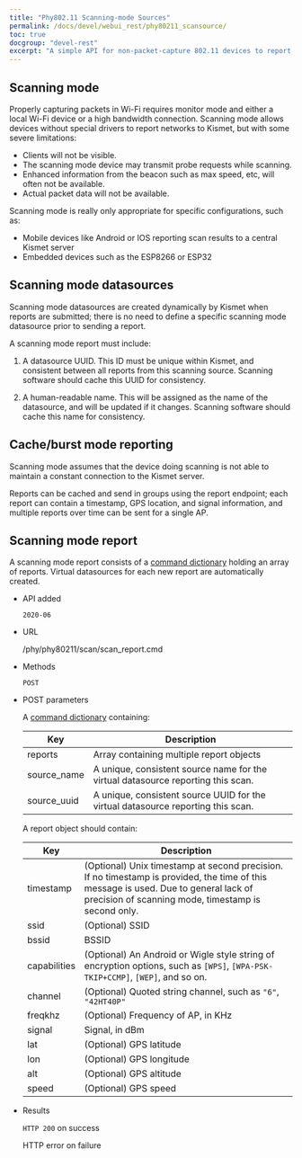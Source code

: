 ```yaml
---
title: "Phy802.11 Scanning-mode Sources"
permalink: /docs/devel/webui_rest/phy80211_scansource/
toc: true
docgroup: "devel-rest"
excerpt: "A simple API for non-packet-capture 802.11 devices to report scanning results to Kismet"
---
```


## Scanning mode

Properly capturing packets in Wi-Fi requires monitor mode and either a local Wi-Fi device or a high bandwidth connection.  Scanning mode allows devices without special drivers to report networks to Kismet, but with some severe limitations:

* Clients will not be visible.  
* The scanning mode device may transmit probe requests while scanning.
* Enhanced information from the beacon such as max speed, etc, will often not be available.
* Actual packet data will not be available.

Scanning mode is really only appropriate for specific configurations, such as:

* Mobile devices like Android or IOS reporting scan results to a central Kismet server
* Embedded devices such as the ESP8266 or ESP32 

## Scanning mode datasources

Scanning mode datasources are created dynamically by Kismet when reports are submitted; there is no need to define a specific scanning mode datasource prior to sending a report.

A scanning mode report must include:

1. A datasource UUID.  This ID must be unique within Kismet, and consistent between all reports from this scanning source.  Scanning software should cache this UUID for consistency.

2.  A human-readable name.  This will be assigned as the name of the datasource, and will be updated if it changes.  Scanning software should cache this name for consistency.

## Cache/burst mode reporting

Scanning mode assumes that the device doing scanning is not able to maintain a constant connection to the Kismet server.

Reports can be cached and send in groups using the report endpoint; each report can contain a timestamp, GPS location, and signal information, and multiple reports over time can be sent for a single AP.

## Scanning mode report

A scanning mode report consists of a [command dictionary](/docs/devel/webui_rest/commands/) holding an array of reports.  Virtual datasources for each new report are automatically created.

* API added 

    `2020-06`

* URL 

    /phy/phy80211/scan/scan_report.cmd

* Methods 

    `POST` 

* POST parameters

    A [command dictionary](/docs/devel/webui_rest/commands/) containing:

    | Key         | Description                                                                      |
    | ---         | -----------                                                                      |
    | reports     | Array containing multiple report objects                                         |
    | source_name | A unique, consistent source name for the virtual datasource reporting this scan. |
    | source_uuid | A unique, consistent source UUID for the virtual datasource reporting this scan. |

    A report object should contain:

    | Key          | Description                                                                                                                                                                                  |
    | ---          | -----------                                                                                                                                                                                  |
    | timestamp    | (Optional) Unix timestamp at second precision.  If no timestamp is provided, the time of this message is used.  Due to general lack of precision of scanning mode, timestamp is second only. |
    | ssid         | (Optional) SSID                                                                                                                                                                              |
    | bssid        | BSSID                                                                                                                                                                                        |
    | capabilities | (Optional) An Android or Wigle style string of encryption options, such as `[WPS]`, `[WPA-PSK-TKIP+CCMP]`, `[WEP]`, and so on.                                                               |
    | channel      | (Optional) Quoted string channel, such as `"6"`, `"42HT40P"`                                                                                                                                 |
    | freqkhz      | (Optional) Frequency of AP, in KHz                                                                                                                                                           |
    | signal       | Signal, in dBm                                                                                                                                                                               |
    | lat          | (Optional) GPS latitude                                                                                                                                                                      |
    | lon          | (Optional) GPS longitude                                                                                                                                                                     |
    | alt          | (Optional) GPS altitude                                                                                                                                                                      |
    | speed        | (Optional) GPS speed                                                                                                                                                                         |

* Results 

    `HTTP 200` on success

    HTTP error on failure

